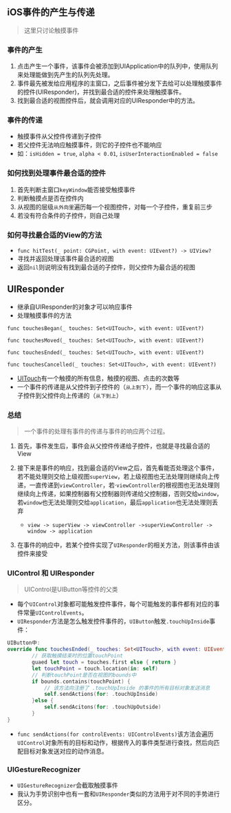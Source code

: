 ## iOS事件的产生与传递
> 这里只讨论触摸事件

### 事件的产生

1. 点击产生一个事件，该事件会被添加到UIApplication中的队列中，使用队列来处理能做到先产生的队列先处理。
2. 事件最先被发给应用程序的主窗口，之后事件被分发下去给可以处理触摸事件的控件(UIResponder)，并找到最合适的控件来处理触摸事件。
3. 找到最合适的视图控件后，就会调用对应的UIResponder中的方法。

### 事件的传递
* 触摸事件从父控件传递到子控件
* 若父控件无法响应触摸事件，则它的子控件也不能响应
* 如：`isHidden = true`, `alpha < 0.01`, `isUserInteractionEnabled = false`

### 如何找到处理事件最合适的控件
1. 首先判断主窗口`keyWindow`能否接受触摸事件
2. 判断触摸点是否在控件内
3. 从视图的层级`从外向里`遍历每一个视图控件，对每一个子控件，重复前三步
4. 若没有符合条件的子控件，则自己处理

### 如何寻找最合适的View的方法
* `func hitTest(_ point: CGPoint, with event: UIEvent?) -> UIView?`
* 寻找并返回处理该事件最合适的视图
* 返回`nil`则说明没有找到最合适的子控件，则父控件为最合适的视图

## UIResponder
* 继承自UIResponder的对象才可以响应事件
* 处理触摸事件的方法

```touch method
func touchesBegan(_ touches: Set<UITouch>, with event: UIEvent?)

func touchesMoved(_ touches: Set<UITouch>, with event: UIEvent?)

func touchesEnded(_ touches: Set<UITouch>, with event: UIEvent?)

func touchesCancelled(_ touches: Set<UITouch>, with event: UIEvent?)
```
* [UITouch](https://developer.apple.com/documentation/uikit/uitouch)有一个触摸的所有信息，触摸的视图、点击的次数等
* 一个事件的传递是从父控件到子控件的（`从上到下`），而一个事件的响应这事从子控件到父控件向上传递的（`从下到上`）

### 总结
> 一个事件的处理有事件的传递与事件的响应两个过程。

1. 首先，事件发生后，事件会从父控件传递给子控件，也就是寻找最合适的View
2. 接下来是事件的响应，找到最合适的View之后，首先看能否处理这个事件，若不能处理则交给上级视图`superView`，若上级视图也无法处理则继续向上传递，一直传递到`viewController`，若·`viewController`的根视图也无法处理则继续向上传递，如果控制器有父控制器则传递给父控制器，否则交给`window`，若`window`也无法处理则交给`application`，最后`application`也无法处理则丢弃
	* `view -> superView -> viewController ->superViewController -> window -> application`

3. 在事件的响应中，若某个控件实现了`UIResponder`的相关方法，则该事件由该控件来接受


### UIControl 和 UIResponder
> UIControl是UIButton等控件的父类

* 每个`UIControl`对象都可能触发控件事件，每个可能触发的事件都有对应的事件常量`UIControlEvents`。
* `UIResponder`方法是怎么触发控件事件的，`UIButton`触发`.touchUpInside`事件：

```swift
UIButton中:
override func touchesEnded(_ touches: Set<UITouch>, with event: UIEvent?) {
        // 获取触摸结束时的位置touchPoint
        guaed let touch = touches.first else { return }
        let touchPoint = touch.location(in: self)
        // 判断touchPoint是否在视图的bounds中
        if bounds.contains(touchPoint) {
        	// 该方法向注册了 .touchUpInside 的事件的所有目标对象发送消息
        	self.sendActions(for: .touchUpInside)
        }else {
        	self.sendAcitons(for: .touchUpOutside)
        }
}


```

* `func sendActions(for controlEvents: UIControlEvents)`该方法会遍历`UIControl`对象所有的目标和动作，根据传入的事件类型进行查找，然后向匹配目标对象发送对应的动作消息。


### UIGestureRecognizer

* `UIGestureRecognizer`会截取触摸事件
* 我认为手势识别中也有一套和`UIResponder`类似的方法用于对不同的手势进行区分。